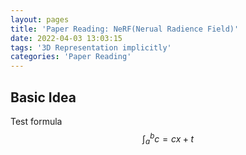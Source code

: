 ```yaml
---
layout: pages
title: 'Paper Reading: NeRF(Nerual Radience Field)'
date: 2022-04-03 13:03:15
tags: '3D Representation implicitly'
categories: 'Paper Reading' 
---
```

## Basic Idea

Test formula
$$\int_a^b c = cx + t$$
